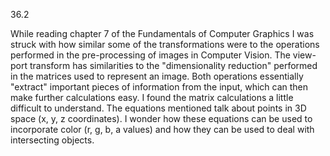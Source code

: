 36.2

While reading chapter 7 of the Fundamentals of Computer Graphics I was struck with how similar some of the transformations were to the operations performed in the pre-processing of images in Computer Vision. The view-port transform has similarities to the "dimensionality reduction" performed in the matrices used to represent an image. Both operations essentially "extract" important pieces of information from the input, which can then make further calculations easy.  I found the matrix calculations a little difficult to understand. The equations mentioned talk about points in 3D space (x, y, z coordinates). I wonder how these equations can be used to incorporate color (r, g, b, a values) and how they can be used to deal with intersecting objects.